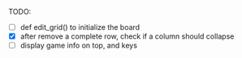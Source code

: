 

TODO:
- [ ] def edit_grid() to initialize the board
- [x] after remove a complete row, check if a column should collapse
- [ ] display game info on top, and keys